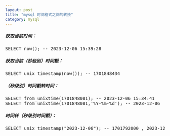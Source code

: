 ```yaml
---
layout: post
title: "mysql 时间格式之间的转换"
category: mysql 
---
```


##### 获取当前时间：
<pre>
SELECT now(); -- 2023-12-06 15:39:28
</pre>

##### 获取当前（秒级别）时间戳：
<pre>
SELECT unix_timestamp(now()); -- 1701848434
</pre>

##### （秒级别）时间戳转时间：
<pre>
SELECT from_unixtime(1701848081); -- 2023-12-06 15:34:41
SELECT from_unixtime(1701848081,'%Y-%m-%d'); -- 2023-12-06
</pre>

##### 时间转（秒级别时间戳）：
<pre>
SELECT unix_timestamp("2023-12-06"); -- 1701792000 , 2023-12-06 00:00:00
</pre>
